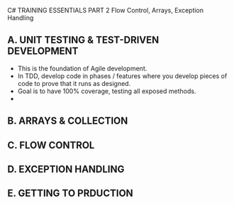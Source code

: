 C# TRAINING ESSENTIALS PART 2
Flow Control, Arrays, Exception Handling 

## A. UNIT TESTING & TEST-DRIVEN DEVELOPMENT

 - This is the foundation of Agile development.
 - In TDD, develop code in phases / features where you develop pieces of code to prove that it runs as designed.
 - Goal is to have 100% coverage, testing all exposed methods.
 - 

## B. ARRAYS & COLLECTION

## C. FLOW CONTROL

## D. EXCEPTION HANDLING

## E. GETTING TO PRDUCTION
